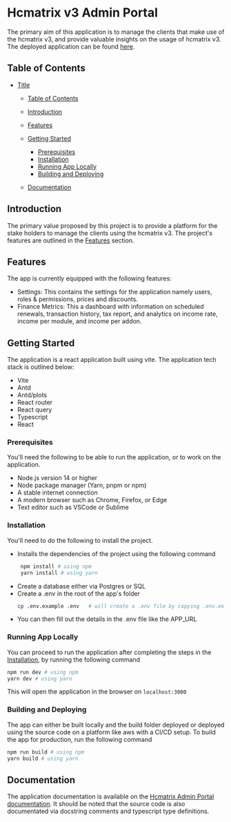 # Hcmatrix v3 Admin Portal

The primary aim of this application is to manage the clients that make use of the hcmatrix v3, and provide valuable insights on the usage of hcmatrix v3. The deployed application can be found [here](/).

## Table of Contents

- [Title](#hcmatrix-v3-admin-portal)

  - [Table of Contents](#table-of-contents)
  - [Introduction](#introduction)
  - [Features](#features)
  - [Getting Started](#getting-started)

    - [Prerequisites](#prerequisites)
    - [Installation](#installation)
    - [Running App Locally](#running-app-locally)
    - [Building and Deploying](#building-and-deploying)

  - [Documentation](#documentation)

## Introduction

The primary value proposed by this project is to provide a platform for the stake holders to manage the clients using the hcmatrix v3. The project's features are outlined in the [Features](#features) section.

## Features

The app is currently equipped with the following features:

- Settings: This contains the settings for the application namely users, roles & permissions, prices and discounts.
- Finance Metrics: This a dashboard with information on scheduled renewals, transaction history, tax report, and analytics on income rate, income per module, and income per addon.

## Getting Started

The application is a react application built using vite. The application tech stack is outlined below:

- Vite
- Antd
- Antd/plots
- React router
- React query
- Typescript
- React

### Prerequisites

You'll need the following to be able to run the application, or to work on the application.

- Node.js version 14 or higher
- Node package manager (Yarn, pnpm or npm)
- A stable internet connection
- A modern browser such as Chrome, Firefox, or Edge
- Text editor such as VSCode or Sublime

### Installation

You'll need to do the following to install the project.

- Installs the dependencies of the project using the following command
  ```bash
   npm install # using npm
   yarn install # using yarn
  ```
- Create a database either via Postgres or SQL
- Create a .env in the root of the app's folder
  ```bash
  cp .env.example .env   # will create a .env file by copying .env.example
  ```
- You can then fill out the details in the .env file like the APP_URL

### Running App Locally

You can proceed to run the application after completing the steps in the [Installation](#installation), by running the following command

```bash
npm run dev # using npm
yarn dev # using yarn
```

This will open the application in the browser on `localhost:3000`

### Building and Deploying

The app can either be built locally and the build folder deployed or deployed using the source code on a platform like aws with a CI/CD setup. To build the app for production, run the following command

```bash
npm run build # using npm
yarn build # using yarn
```

## Documentation

The application documentation is available on the [Hcmatrix Admin Portal documentation](/). It should be noted that the source code is also documentated via docstring comments and typescript type definitions.
